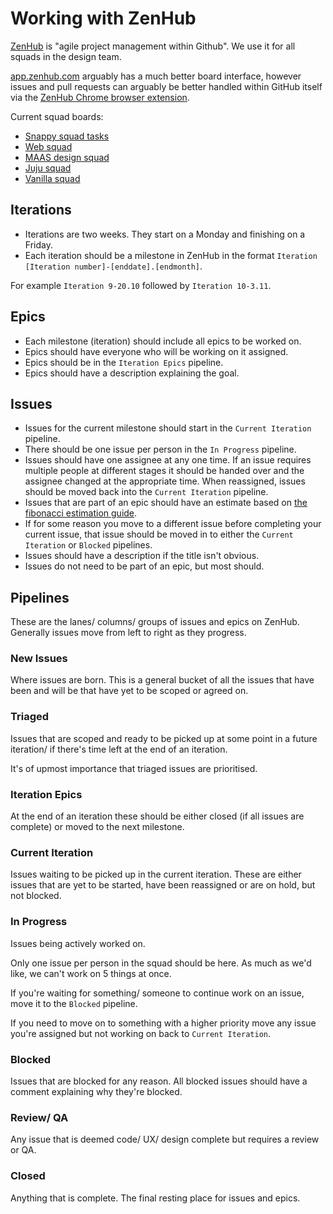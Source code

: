 # Working with ZenHub

[ZenHub](https://zenhub.com/) is "agile project management within Github".
We use it for all squads in the design team.

[app.zenhub.com](https://app.zenhub.com) arguably has a much better board interface, however issues and pull requests can arguably be better handled within GitHub itself via the [ZenHub Chrome browser extension](https://chrome.google.com/webstore/detail/zenhub-for-github/ogcgkffhplmphkaahpmffcafajaocjbd?hl=en-GB).

Current squad boards:

- [Snappy squad tasks](https://app.zenhub.com/workspace/o/canonicalltd/snappy-design-squad/boards)
- [Web squad](https://app.zenhub.com/workspace/o/ubuntudesign/web-squad/boards)
- [MAAS design squad](https://app.zenhub.com/workspace/o/ubuntudesign/maas-design-squad/boards)
- [Juju squad](https://app.zenhub.com/workspace/o/ubuntudesign/juju-squad/boards)
- [Vanilla squad](https://app.zenhub.com/workspace/o/ubuntudesign/vanilla-squad/boards)

## Iterations

- Iterations are two weeks. They start on a Monday and finishing on a Friday.
- Each iteration should be a milestone in ZenHub in the format `Iteration [Iteration number]-[enddate].[endmonth]`.

 For example `Iteration 9-20.10` followed by `Iteration 10-3.11`.

## Epics

- Each milestone (iteration) should include all epics to be worked on.
- Epics should have everyone who will be working on it assigned.
- Epics should be in the `Iteration Epics` pipeline.
- Epics should have a description explaining the goal.

## Issues

- Issues for the current milestone should start in the `Current Iteration` pipeline.
- There should be one issue per person in the `In Progress` pipeline.
- Issues should have one assignee at any one time. If an issue requires multiple people at different stages it should be handed over and the assignee changed at the appropriate time. When reassigned, issues should be moved back into the `Current Iteration` pipeline.
- Issues that are part of an epic should have an estimate based on [the fibonacci estimation guide](https://github.com/canonical-webteam/practices/blob/master/project-management/fibonacci-estimation-guide.md).
- If for some reason you move to a different issue before completing your current issue, that issue should be moved in to either the `Current Iteration` or `Blocked` pipelines.
- Issues should have a description if the title isn't obvious.
- Issues do not need to be part of an epic, but most should.

## Pipelines

These are the lanes/ columns/ groups of issues and epics on ZenHub. Generally issues move from left to right as they progress.

### New Issues

Where issues are born. This is a general bucket of all the issues that have been and will be that have yet to be scoped or agreed on.

### Triaged

Issues that are scoped and ready to be picked up at some point in a future iteration/ if there's time left at the end of an iteration.

It's of upmost importance that triaged issues are prioritised.

### Iteration Epics

At the end of an iteration these should be either closed (if all issues are complete) or moved to the next milestone.

### Current Iteration

Issues waiting to be picked up in the current iteration. These are either issues that are yet to be started, have been reassigned or are on hold, but not blocked.

### In Progress

Issues being actively worked on.

Only one issue per person in the squad should be here. As much as we'd like, we can't work on 5 things at once.

If you're waiting for something/ someone to continue work on an issue, move it to the `Blocked` pipeline.

If you need to move on to something with a higher priority move any issue you're assigned but not working on back to `Current Iteration`.

### Blocked

Issues that are blocked for any reason. All blocked issues should have a comment explaining why they're blocked.

### Review/ QA

Any issue that is deemed code/ UX/ design complete but requires a review or QA.

### Closed

Anything that is complete. The final resting place for issues and epics.
